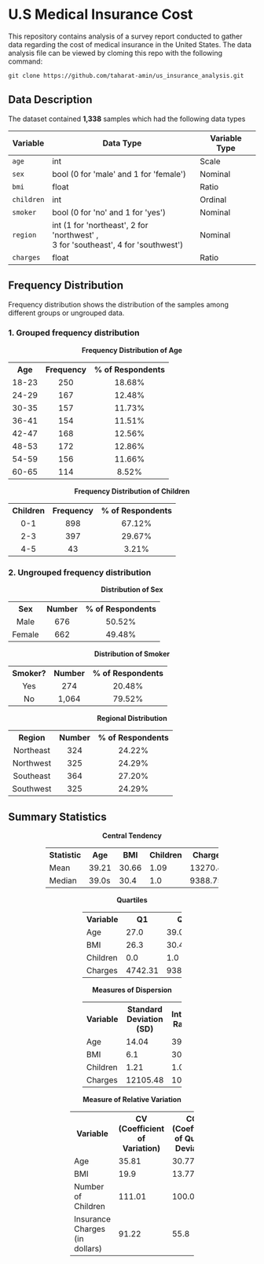 # **U.S Medical Insurance Cost**

This repository contains analysis of a survey report conducted to gather data regarding the cost of medical insurance in the United States. The data analysis file can be viewed by cloming this repo with the following command:

```git
git clone https://github.com/taharat-amin/us_insurance_analysis.git
```

## Data Description

The dataset contained **1,338** samples which had the following data types

<div align="center">

|<center>Variable</center> | <center>Data Type</center> | <center>Variable Type</center> |
|-|-|-|
| `age` | int | Scale |
| `sex` | bool (0 for 'male' and 1 for 'female') | Nominal |
| `bmi` | float | Ratio |
| `children` | int | Ordinal |
| `smoker` | bool (0 for 'no' and 1 for 'yes') | Nominal |
| `region` | int (1 for 'northeast', 2 for 'northwest' , <br>3 for 'southeast', 4 for 'southwest') | Nominal |
| `charges` | float | Ratio |

</div>

## Frequency Distribution
Frequency distribution shows the distribution of the samples among different groups or ungrouped data.

### 1. Grouped frequency distribution

<div align="center">

<b>Frequency Distribution of Age</b>

<table style="width:100%; text-align:center;">
  <tr>
    <th>Age</th>
    <th>Frequency</th>
    <th>% of Respondents</th>
  </tr>
  <tr>
    <td>18-23</td>
    <td>250</td>
    <td>18.68%</td>
  </tr>
  <tr>
    <td>24-29</td>
    <td>167</td>
    <td>12.48%</td>
  </tr>
  <tr>
    <td>30-35</td>
    <td>157</td>
    <td>11.73%</td>
  </tr>
  <tr>
    <td>36-41</td>
    <td>154</td>
    <td>11.51%</td>
  </tr>
  <tr>
    <td>42-47</td>
    <td>168</td>
    <td>12.56%</td>
  </tr>
  <tr>
    <td>48-53</td>
    <td>172</td>
    <td>12.86%</td>
  </tr>
  <tr>
    <td>54-59</td>
    <td>156</td>
    <td>11.66%</td>
  </tr>
  <tr>
    <td>60-65</td>
    <td>114</td>
    <td>8.52%</td>
  </tr>
</table>

<b>Frequency Distribution of Children</b>

<table style="width:100%; text-align:center;">
  <tr>
    <th>Children</th>
    <th>Frequency</th>
    <th>% of Respondents</th>
  </tr>
  <tr>
    <td>0-1</td>
    <td>898</td>
    <td>67.12%</td>
  </tr>
  <tr>
    <td>2-3</td>
    <td>397</td>
    <td>29.67%</td>
  </tr>
  <tr>
    <td>4-5</td>
    <td>43</td>
    <td>3.21%</td>
  </tr>
</table>


</div>

### 2. Ungrouped frequency distribution

<div align="center">

<b> Distribution of Sex </b>
<table style="width:100%; text-align:center;">
<tr>
<th>Sex</th>
<th>Number</th>
<th>% of Respondents</th>
</tr>
<tr>
<td>Male</td>
<td>676</td>
<td>50.52%</td>
</tr>
<tr>
<td>Female</td>
<td>662</td>
<td>49.48%</td>
</tr>
</table>

<b> Distribution of Smoker </b>
<table style="width:100%; text-align:center;">
<tr>
<th>Smoker?</th>
<th>Number</th>
<th>% of Respondents</th>
</tr>
<tr>
<td>Yes</td>
<td>274</td>
<td>20.48%</td>
</tr>
<tr>
<td>No</td>
<td>1,064</td>
<td>79.52%</td>
</tr>
</table>

<b> Regional Distribution </b>
<table style="width:100%; text-align:center;">
<tr>
<th>Region</th>
<th>Number</th>
<th>% of Respondents</th>
</tr>
<tr>
<td>Northeast</td>
<td>324</td>
<td>24.22%</td>
</tr>
<tr>
<td>Northwest</td>
<td>325</td>
<td>24.29%</td>
</tr>
<tr>
<td>Southeast</td>
<td>364</td>
<td>27.20%</td>
</tr>
<tr>
<td>Southwest</td>
<td>325</td>
<td>24.29%</td>
</tr>
</table></div>

## Summary Statistics
<div align="center">

<b> Central Tendency </b>
<table style="width: 70%;">
  <tr>
    <th style="width: 20%;">Statistic</th>
    <th style="width: 20%;">Age</th>
    <th style="width: 20%;">BMI</th>
    <th style="width: 20%;">Children</th>
    <th style="width: 20%;">Charges</th>
  </tr>
  <tr>
    <td>Mean</td>
    <td>39.21</td>
    <td>30.66</td>
    <td>1.09</td>
    <td>13270.42</td>
  </tr>
  <tr>
    <td>Median</td>
    <td>39.0s</td>
    <td>30.4</td>
    <td>1.0</td>
    <td>9388.75</td>
  </tr>
</table>

<b>Quartiles</b>
<table style="width: 40%;">
  <tr>
    <th>Variable</th>
    <th>Q1</th>
    <th>Q2</th>
    <th>Q3</th>
  </tr>
  <tr>
    <td>Age</td>
    <td>27.0</td>
    <td>39.0</td>
    <td>51.0</td>
  </tr>
  <tr>
    <td>BMI</td>
    <td>26.3</td>
    <td>30.4</td>
    <td>34.7</td>
  </tr>
  <tr>
    <td>Children</td>
    <td>0.0</td>
    <td>1.0</td>
    <td>2.0</td>
  </tr>
  <tr>
    <td>Charges</td>
    <td>4742.31</td>
    <td>9388.75</td>
    <td>16717.01</td>
  </tr>
</table>

<b>Measures of Dispersion</b>
<table style="width: 40%;">
  <tr>
    <th>Variable</th>
    <th>Standard Deviation (SD)</th>
    <th>Interquartile Range (QD)</th>
  </tr>
  <tr>
    <td>Age</td>
    <td>14.04</td>
    <td>39.0</td>
  </tr>
  <tr>
    <td>BMI</td>
    <td>6.1</td>
    <td>30.5</td>
  </tr>
  <tr>
    <td>Children</td>
    <td>1.21</td>
    <td>1.0</td>
  </tr>
  <tr>
    <td>Charges</td>
    <td>12105.48</td>
    <td>10729.66</td>
  </tr>
</table>

<b>Measure of Relative Variation</b>
<table style="width: 50%;">
  <tr>
    <th>Variable</th>
    <th>CV (Coefficient of Variation)</th>
    <th>CQD (Coefficient of Quartile Deviation)</th>
  </tr>
  <tr>
    <td>Age</td>
    <td>35.81</td>
    <td>30.77</td>
  </tr>
  <tr>
    <td>BMI</td>
    <td>19.9</td>
    <td>13.77</td>
  </tr>
  <tr>
    <td>Number of Children</td>
    <td>111.01</td>
    <td>100.0</td>
  </tr>
  <tr>
    <td>Insurance Charges (in dollars)</td>
    <td>91.22</td>
    <td>55.8</td>
  </tr>
</table>

</div>